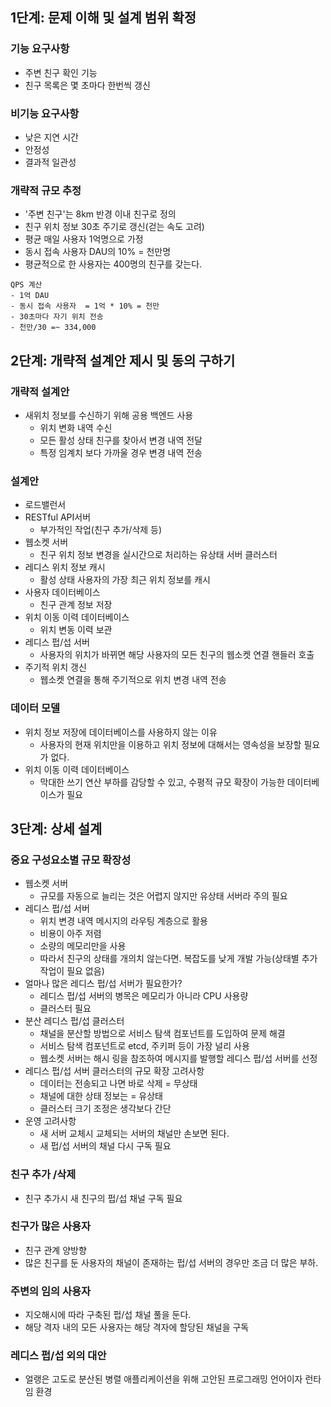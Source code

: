 ## 1단계: 문제 이해 및 설계 범위 확정
### 기능 요구사항
- 주변 친구 확인 기능
- 친구 목록은 몇 초마다 한번씩 갱신
### 비기능 요구사항
- 낮은 지연 시간
- 안정성
- 결과적 일관성
### 개략적 규모 추정
- '주변 친구'는 8km 반경 이내 친구로 정의
- 친구 위치 정보 30초 주기로 갱신(걷는 속도 고려)
- 평균 매일 사용자 1억명으로 가정
- 동시 접속 사용자 DAU의 10% = 천만명
- 평균적으로 한 사용자는 400명의 친구를 갖는다.
```
QPS 계산
- 1억 DAU
- 동시 접속 사용자  = 1억 * 10% = 천만
- 30초마다 자기 위치 전송
- 천만/30 =~ 334,000
```

## 2단계: 개략적 설계안 제시 및 동의 구하기
### 개략적 설계안
- 새위치 정보를 수신하기 위해 공용 백엔드 사용
	- 위치 변화 내역 수신
	- 모든 활성 상태 친구를 찾아서 변경 내역 전달
	- 특정 임계치 보다 가까울 경우 변경 내역 전송
### 설계안
- 로드밸런서
- RESTful API서버
	- 부가적인 작업(친구 추가/삭제 등)
- 웹소켓 서버
	- 친구 위치 정보 변경을 실시간으로 처리하는 유상태 서버 클러스터
- 레디스 위치 정보 캐시
	- 활성 상태 사용자의 가장 최근 위치 정보를 캐시
- 사용자 데이터베이스
	- 친구 관계 정보 저장
- 위치 이동 이력 데이터베이스
	- 위치 변동 이력 보관
- 레디스 펍/섭 서버
	- 사용자의 위치가 바뀌면 해당 사용자의 모든 친구의 웹소켓 연결 핸들러 호출
- 주기적 위치 갱신
	- 웹소켓 연결을 통해 주기적으로 위치 변경 내역 전송
### 데이터 모델
- 위치 정보 저장에 데이터베이스를 사용하지 않는 이유
	- 사용자의 현재 위치만을 이용하고 위치 정보에 대해서는 영속성을 보장할 필요가 없다.
- 위치 이동 이력 데이터베이스
	- 막대한 쓰기 연산 부하를 감당할 수 있고, 수평적 규모 확장이 가능한 데이터베이스가 필요
## 3단계: 상세 설계
### 중요 구성요소별 규모 확장성
- 웹소켓 서버
	- 규모를 자동으로 늘리는 것은 어렵지 않지만 유상태 서버라 주의 필요
- 레디스 펍/섭 서버
	- 위치 변경 내역 메시지의 라우팅 계층으로 활용
	- 비용이 아주 저렴
	- 소량의 메모리만을 사용
	- 따라서 친구의 상태를 개의치 않는다면. 복잡도를 낮게 개발 가능(상태별 추가 작업이 필요 없음)
- 얼마나 많은 레디스 펍/섭 서버가 필요한가?
	- 레디스 펍/섭 서버의 병목은 메모리가 아니라 CPU 사용량
	- 클러스터 필요
- 분산 레디스 펍/섭 클러스터
	- 채널을 분산할 방법으로 서비스 탐색 컴포넌트를 도입하여 문제 해결
	- 서비스 탐색 컴포넌트로 etcd, 주키퍼 등이 가장 널리 사용
	- 웹소켓 서버는 해시 링을 참조하여 메시지를 발행할 레디스 펍/섭 서버를 선정
- 레디스 펍/섭 서버 클러스터의 규모 확장 고려사항
	- 데이터는 전송되고 나면 바로 삭제 = 무상태
	- 채널에 대한 상태 정보는 = 유상태
	- 클러스터 크기 조정은 생각보다 간단
- 운영 고려사항
	- 새 서버 교체시 교체되는 서버의 채널만 손보면 된다.
	- 새 펍/섭 서버의 채널 다시 구독 필요
### 친구 추가 /삭제
- 친구 추가시 새 친구의 펍/섭 채널 구독 필요
### 친구가 많은 사용자
- 친구 관계 양방향
- 많은 친구를 둔 사용자의 채널이 존재하는 펍/섭 서버의 경우만 조금 더 많은 부하.
### 주변의 임의 사용자
- 지오해시에 따라 구축된 펍/섭 채널 풀을 둔다.
- 해당 격자 내의 모든 사용자는 해당 격자에 할당된 채널을 구독
### 레디스 펍/섭 외의 대안
- 얼랭은 고도로 분산된 병렬 애플리케이션을 위해 고안된 프로그래밍 언어이자 런타임 환경